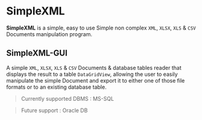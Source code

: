 # SimpleXML
**SimpleXML**  is a simple, easy to use Simple non complex `XML`, `XLSX`, `XLS` & `CSV` Documents manipulation program.

## SimpleXML-GUI
A simple `XML`, `XLSX`, `XLS` & `CSV` Documents & database tables reader that displays the result to a table `DataGridView`, allowing the user to easily manipulate the simple Document and export it to either one of those file formats or to an existing database table.

> Currently supported DBMS : MS-SQL

> Future support : Oracle DB